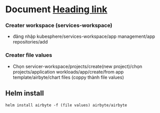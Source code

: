 # Document [Heading link](https://docs.airbyte.com/deploying-airbyte/on-kubernetes-via-helm/ "Heading link")

### Creater workspace (services-workspace)
 - đăng nhập kubesphere/services-workspace/app management/app repositories/add
### Creater file values
 - Chọn servicer-workspace/projects/create(new project)/chọn projects/application workloads/app/create/from app template/airbyte/chart files (coppy thành file values)

## Helm install

    helm install airbyte -f (file values) airbyte/airbyte